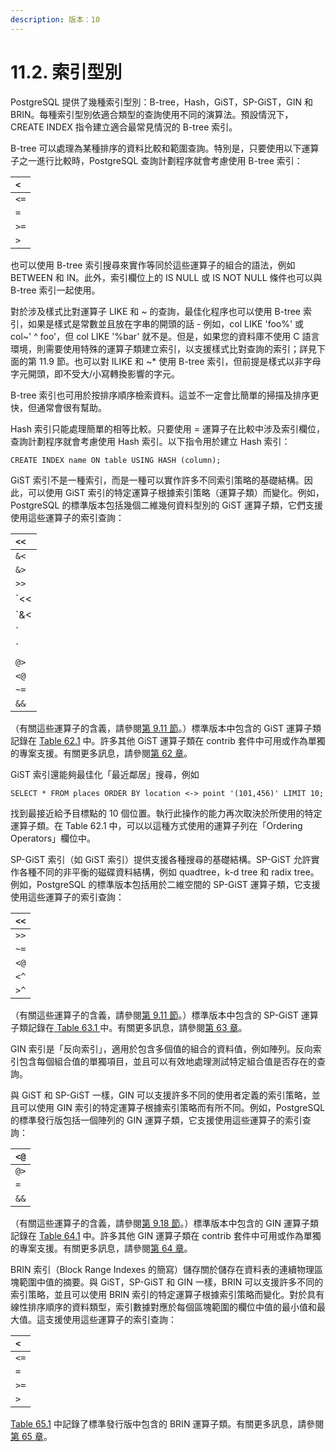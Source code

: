 ```yaml
---
description: 版本：10
---
```


# 11.2. 索引型別

PostgreSQL 提供了幾種索引型別：B-tree，Hash，GiST，SP-GiST，GIN 和 BRIN。每種索引型別依適合類型的查詢使用不同的演算法。預設情況下， CREATE INDEX 指令建立適合最常見情況的 B-tree 索引。

B-tree 可以處理為某種排序的資料比較和範圍查詢。特別是，只要使用以下運算子之一進行比較時，PostgreSQL 查詢計劃程序就會考慮使用 B-tree 索引：

| `<` |
| :--- |
| `<=` |
| `=` |
| `>=` |
| `>` |

也可以使用 B-tree 索引搜尋來實作等同於這些運算子的組合的語法，例如 BETWEEN 和 IN。此外，索引欄位上的 IS NULL 或 IS NOT NULL 條件也可以與 B-tree 索引一起使用。

對於涉及樣式比對運算子 LIKE 和 ~ 的查詢，最佳化程序也可以使用 B-tree 索引，如果是樣式是常數並且放在字串的開頭的話 - 例如，col LIKE 'foo%' 或 col~' ^ foo'，但 col LIKE '%bar' 就不是。但是，如果您的資料庫不使用 C 語言環境，則需要使用特殊的運算子類建立索引，以支援樣式比對查詢的索引；詳見下面的第 11.9 節。也可以對 ILIKE 和 ~\* 使用 B-tree 索引，但前提是樣式以非字母字元開頭，即不受大/小寫轉換影響的字元。

B-tree 索引也可用於按排序順序檢索資料。這並不一定會比簡單的掃描及排序更快，但通常會很有幫助。

Hash 索引只能處理簡單的相等比較。只要使用 = 運算子在比較中涉及索引欄位，查詢計劃程序就會考慮使用 Hash 索引。以下指令用於建立 Hash 索引：

```text
CREATE INDEX name ON table USING HASH (column);
```

GiST 索引不是一種索引，而是一種可以實作許多不同索引策略的基礎結構。因此，可以使用 GiST 索引的特定運算子根據索引策略（運算子類）而變化。例如，PostgreSQL 的標準版本包括幾個二維幾何資料型別的 GiST 運算子類，它們支援使用這些運算子的索引查詢：

| `<<` |
| :--- |
| `&<` |
| `&>` |
| `>>` |
| `<<|` |
| `&<|` |
| `|&>` |
| `|>>` |
| `@>` |
| `<@` |
| `~=` |
| `&&` |

（有關這些運算子的含義，請參閱[第 9.11 節](../functions-and-operators/9.11.-di-li-zi-xun-han-shi-ji-yun-suan-zi.md)。）標準版本中包含的 GiST 運算子類記錄在 [Table 62.1](../../internals/gist-indexes/built-in-operator-classes.md#table-62-1-built-in-gist-operator-classes) 中。許多其他 GiST 運算子類在 contrib 套件中可用或作為單獨的專案支援。有關更多訊息，請參閱[第 62 章](../../internals/gist-indexes/)。

GiST 索引還能夠最佳化「最近鄰居」搜尋，例如

```text
SELECT * FROM places ORDER BY location <-> point '(101,456)' LIMIT 10;
```

找到最接近給予目標點的 10 個位置。執行此操作的能力再次取決於所使用的特定運算子類。在 Table 62.1 中，可以以這種方式使用的運算子列在「Ordering Operators」欄位中。

SP-GiST 索引（如 GiST 索引）提供支援各種搜尋的基礎結構。SP-GiST 允許實作各種不同的非平衡的磁碟資料結構，例如 quadtree，k-d tree 和 radix tree。 例如，PostgreSQL 的標準版本包括用於二維空間的 SP-GiST 運算子類，它支援使用這些運算子的索引查詢：

| `<<` |
| :--- |
| `>>` |
| `~=` |
| `<@` |
| `<^` |
| `>^` |

（有關這些運算子的含義，請參閱[第 9.11 節](../functions-and-operators/9.11.-di-li-zi-xun-han-shi-ji-yun-suan-zi.md)。）標準版本中包含的 SP-GiST 運算子類記錄在[ Table 63.1 ](../../internals/sp-gist-indexes/built-in-operator-classes.md#table-63-1-built-in-sp-gist-operator-classes)中。有關更多訊息，請參閱[第 63 章](../../internals/sp-gist-indexes/)。

GIN 索引是「反向索引」，適用於包含多個值的組合的資料值，例如陣列。反向索引包含每個組合值的單獨項目，並且可以有效地處理測試特定組合值是否存在的查詢。

與 GiST 和 SP-GiST 一樣，GIN 可以支援許多不同的使用者定義的索引策略，並且可以使用 GIN 索引的特定運算子根據索引策略而有所不同。例如，PostgreSQL 的標準發行版包括一個陣列的 GIN 運算子類，它支援使用這些運算子的索引查詢：

| `<@` |
| :--- |
| `@>` |
| `=` |
| `&&` |

（有關這些運算子的含義，請參閱[第 9.18 節](../functions-and-operators/9.18.-zhen-lie-han-shi-ji-yun-suan-zi.md)。）標準版本中包含的 GIN 運算子類記錄在 [Table 64.1](../../internals/gin-indexes/64.2.-built-in-operator-classes.md#table-64-1-built-in-gin-operator-classes) 中。許多其他 GIN 運算子類在 contrib 套件中可用或作為單獨的專案支援。有關更多訊息，請參閱[第 64 章](../../internals/gin-indexes/)。

BRIN 索引（Block Range Indexes 的簡寫）儲存關於儲存在資料表的連續物理區塊範圍中值的摘要。與 GiST，SP-GiST 和 GIN 一樣，BRIN 可以支援許多不同的索引策略，並且可以使用 BRIN 索引的特定運算子根據索引策略而變化。對於具有線性排序順序的資料類型，索引數據對應於每個區塊範圍的欄位中值的最小值和最大值。這支援使用這些運算子的索引查詢：

| `<` |
| :--- |
| `<=` |
| `=` |
| `>=` |
| `>` |

[Table 65.1](../../internals/brin/built-in-operator-classes.md#table-65-1-built-in-brin-operator-classes) 中記錄了標準發行版中包含的 BRIN 運算子類。有關更多訊息，請參閱[第 65 章](../../internals/brin/)。

